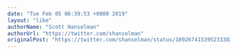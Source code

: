 ```yaml
---
date: "Tue Feb 05 06:39:53 +0000 2019"
layout: "like"
authorName: "Scott Hanselman"
authorUrl: "https://twitter.com/shanselman"
originalPost: "https://twitter.com/shanselman/status/1092674153952333832"
---
```

